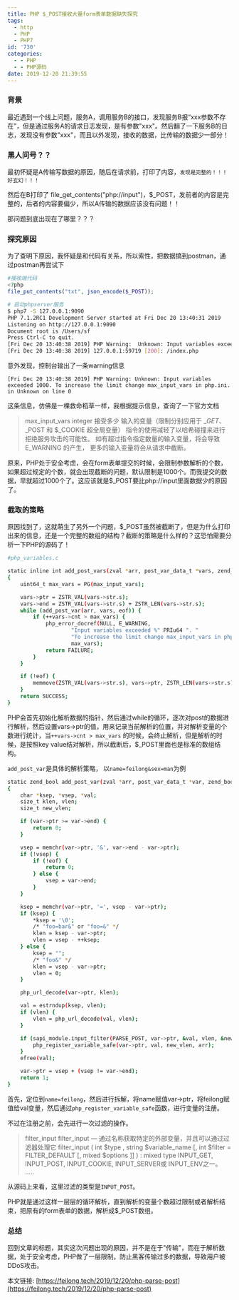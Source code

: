 ```yaml
---
title: PHP $_POST接收大量form表单数据缺失探究
tags:
  - http
  - PHP
  - PHP7
id: '730'
categories:
  - - PHP
  - - PHP源码
date: 2019-12-20 21:39:55
---
```


### 背景

最近遇到一个线上问题，服务A，调用服务B的接口，发现服务B报“xxx参数不存在”，但是通过服务A的请求日志发现，是有参数"xxx"。然后翻了一下服务B的日志，发现没有参数"xxx"，而且以外发现，接收的数据，比传输的数据少一部分！

<!--more-->

### 黑人问号？？

最初怀疑是A传输写数据的原因，随后在请求前，打印了内容，`发现是完整的！！！好玄幻！！！`

然后在B打印了 file\_get\_contents("php://input")，$\_POST，发前者的内容是完整的，后者的内容要偏少，所以A传输的数据应该没有问题！！

那问题到底出现在了哪里？？？

### 探究原因

为了查明下原因，我怀疑是和代码有关系，所以索性，把数据搞到postman，通过postman再尝试下

```php
#接收端代码
<?php
file_put_contents("txt", json_encode($_POST));
```

```bash
# 启动phpserver服务
$ php7 -S 127.0.0.1:9090
PHP 7.1.2RC1 Development Server started at Fri Dec 20 13:40:31 2019
Listening on http://127.0.0.1:9090
Document root is /Users/sf
Press Ctrl-C to quit.
[Fri Dec 20 13:40:38 2019] PHP Warning:  Unknown: Input variables exceeded 1000. To increase the limit change max_input_vars in php.ini. in Unknown on line 0
[Fri Dec 20 13:40:38 2019] 127.0.0.1:59719 [200]: /index.php
```

意外发现，控制台输出了一条warning信息

`[Fri Dec 20 13:40:38 2019] PHP Warning: Unknown: Input variables exceeded 1000. To increase the limit change max_input_vars in php.ini. in Unknown on line 0`

这条信息，仿佛是一棵救命稻草一样，我根据提示信息，查询了一下官方文档

> max\_input\_vars integer 接受多少 输入的变量（限制分别应用于 $\_GET、$\_POST 和 $\_COOKIE 超全局变量） 指令的使用减轻了以哈希碰撞来进行拒绝服务攻击的可能性。 如有超过指令指定数量的输入变量，将会导致 E\_WARNING 的产生， 更多的输入变量将会从请求中截断。

原来，PHP处于安全考虑，会在form表单提交的时候，会限制参数解析的个数，如果超过规定的个数，就会出现截断的问题，默认限制是1000个。而我提交的数据，早就超过1000个了。这应该就是$\_POST要比php://input里面数据少的原因了。

### 截取的策略

原因找到了，这就萌生了另外一个问题，$\_POST虽然被截断了，但是为什么打印出来的信息，还是一个完整的数组的结构？截断的策略是什么样的？这恐怕需要分析一下PHP的源码了！

```bash
#php_variables.c

static inline int add_post_vars(zval *arr, post_var_data_t *vars, zend_bool eof)
{
    uint64_t max_vars = PG(max_input_vars);

    vars->ptr = ZSTR_VAL(vars->str.s);
    vars->end = ZSTR_VAL(vars->str.s) + ZSTR_LEN(vars->str.s);
    while (add_post_var(arr, vars, eof)) {
        if (++vars->cnt > max_vars) {
            php_error_docref(NULL, E_WARNING,
                    "Input variables exceeded %" PRIu64 ". "
                    "To increase the limit change max_input_vars in php.ini.",
                    max_vars);
            return FAILURE;
        }
    }

    if (!eof) {
        memmove(ZSTR_VAL(vars->str.s), vars->ptr, ZSTR_LEN(vars->str.s) = vars->end - vars->ptr);
    }
    return SUCCESS;
}
```

PHP会首先初始化解析数据的指针，然后通过while的循环，逐次对post的数据进行解析，然后设置vars->ptr的值，用来记录当前解析的位置，并对解析变量的个数进行统计，当`++vars->cnt > max_vars` 的时候，会终止解析，但是解析的时候，是按照key value结对解析，所以截断后，$\_POST里面也是标准的数组结构。

`add_post_var`是具体的解析策略， 以`name=feilong&sex=man`为例

```bash
static zend_bool add_post_var(zval *arr, post_var_data_t *var, zend_bool eof)
{
    char *ksep, *vsep, *val;
    size_t klen, vlen;
    size_t new_vlen;

    if (var->ptr >= var->end) {
        return 0;
    }

    vsep = memchr(var->ptr, '&', var->end - var->ptr);
    if (!vsep) {
        if (!eof) {
            return 0;
        } else {
            vsep = var->end;
        }
    }

    ksep = memchr(var->ptr, '=', vsep - var->ptr);
    if (ksep) {
        *ksep = '\0';
        /* "foo=bar&" or "foo=&" */
        klen = ksep - var->ptr;
        vlen = vsep - ++ksep;
    } else {
        ksep = "";
        /* "foo&" */
        klen = vsep - var->ptr;
        vlen = 0;
    }

    php_url_decode(var->ptr, klen);

    val = estrndup(ksep, vlen);
    if (vlen) {
        vlen = php_url_decode(val, vlen);
    }

    if (sapi_module.input_filter(PARSE_POST, var->ptr, &val, vlen, &new_vlen)) {
        php_register_variable_safe(var->ptr, val, new_vlen, arr);
    }
    efree(val);

    var->ptr = vsep + (vsep != var->end);
    return 1;
}
```

首先，定位到`name=feilong`，然后进行拆解，将name赋值var->ptr，将feilong赋值给val变量，然后通过`php_register_variable_safe`函数，进行变量的注册。

不过在注册之前，会先进行一次过滤的操作。

> filter\_input filter\_input — 通过名称获取特定的外部变量，并且可以通过过滤器处理它 filter\_input ( int $type , string $variable\_name \[, int $filter = FILTER\_DEFAULT \[, mixed $options \]\] ) : mixed type INPUT\_GET, INPUT\_POST, INPUT\_COOKIE, INPUT\_SERVER或 INPUT\_ENV之一。 .....

从源码上来看，这里过滤的类型是`INPUT_POST`。

PHP就是通过这样一层层的循环解析，直到解析的变量个数超过限制或者解析结束，把原有的form表单的数据，解析成$\_POST数组。

### 总结

回到文章的标题，其实这次问题出现的原因，并不是在于"传输"，而在于解析数据，处于安全考虑，PHP做了一层限制，防止黑客传输过多的数据，导致用户被DDoS攻击。

本文链接: [https://feilong.tech/2019/12/20/php-parse-post](https://feilong.tech/2019/12/20/php-parse-post)